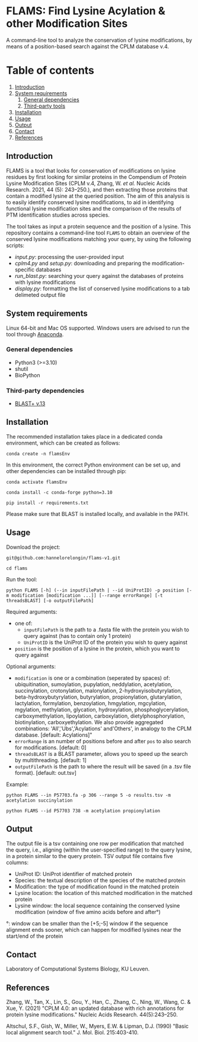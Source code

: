 # FLAMS: Find Lysine Acylation & other Modification Sites

A command-line tool to analyze the conservation of lysine modifications, by means of a position-based search against the CPLM database v.4.

# Table of contents

1.  [Introduction](#introduction)
2.  [System requirements](#system-requirements)
    1.  [General dependencies](#general-dependencies)
    2.  [Third-party tools](#third-party-tools)
3.  [Installation](#installation)
4.  [Usage](#usage)
5.  [Output](#output)
6.  [Contact](#contact)
7.  [References](#references)

## Introduction

FLAMS is a tool that looks for conservation of modifications on lysine residues by first looking for similar proteins in the Compendium of Protein Lysine Modification Sites (CPLM v.4, Zhang, W. *et al.* Nucleic Acids Research. 2021, 44 (5): 243–250.), and then extracting those proteins that contain a modified lysine at the queried position. The aim of this analysis is to easily identify conserved lysine modifications, to aid in identifying functional lysine modification sites and the comparison of the results of PTM identification studies across species.

The tool takes as input a protein sequence and the position of a lysine. This repository contains a command-line tool `FLAMS` to obtain an overview of the conserved lysine modifications matching your query, by using the following scripts:

* *input.py*: processing the user-provided input
* *cplm4.py* and *setup.py*: downloading and preparing the modification-specific databases
* *run_blast.py*: searching your query against the databases of proteins with lysine modifications
* *display.py*: formatting the list of conserved lysine modifications to a tab delimeted output file

## System requirements

Linux 64-bit and Mac OS supported. Windows users are advised to run the tool through [Anaconda](https://www.anaconda.com/products/distribution).

### General dependencies

* Python3 (>=3.10)
* shutil
* BioPython

### Third-party dependencies

* [BLAST+ v.13](https://ftp.ncbi.nlm.nih.gov/blast/executables/blast+/LATEST/)

## Installation

The recommended installation takes place in a dedicated conda environment,
which can be created as follows:

`conda create -n flamsEnv`

In this environment, the correct Python environment can be set up,
and other dependencies can be installed through pip:

`conda activate flamsEnv`

`conda install -c conda-forge python=3.10`

`pip install -r requirements.txt`

Please make sure that BLAST is installed locally, and available in the PATH.

## Usage

Download the project:

`git@github.com:hannelorelongin/flams-v1.git`

`cd flams`

Run the tool:

`python FLAMS [-h] (--in inputFilePath | --id UniProtID) -p position [-m modification [modification ...]] [--range errorRange] [-t threadsBLAST] [-o outputFilePath] `

Required arguments:
* one of:
  * `inputFilePath` is the path to a .fasta file with the protein you wish to query against (has to contain only 1 protein)
  * `UniProtID` is the UniProt ID of the protein you wish to query against
* `position` is the position of a lysine in the protein, which you want to query against

Optional arguments:
* `modification` is one or a combination (seperated by spaces) of: ubiquitination, sumoylation, pupylation, neddylation, acetylation, succinylation, crotonylation, malonylation, 2-hydroxyisobutyrylation, beta-hydroxybutyrylation, butyrylation, propionylation, glutarylation, lactylation,  formylation, benzoylation, hmgylation, mgcylation, mgylation, methylation, glycation, hydroxylation, phosphoglycerylation, carboxymethylation, lipoylation, carboxylation, dietylphosphorylation, biotinylation, carboxyethylation. We also provide aggregated combinations: 'All','Ubs','Acylations' and'Others', in analogy to the CPLM database. [default: Acylations]"
* `errorRange` is an number of positions before and after `pos` to also search for modifications. [default: 0]
* `threadsBLAST` is a BLAST parameter, allows you to speed up the search by multithreading. [default: 1]
* `outputFilePath` is the path to where the result will be saved (in a .tsv file format). [default: out.tsv]

Example:

`python FLAMS --in P57703.fa -p 306 --range 5 -o results.tsv -m acetylation succinylation`

`python FLAMS --id P57703 738 -m acetylation propionylation`

## Output

The output file is a tsv containing one row per modification that matched the query, i.e., aligning (within the user-specified range) to the query lysine, in a protein similar to the query protein. TSV output file contains five columns:
* UniProt ID: UniProt identifier of matched protein
* Species: the textual description of the species of the matched protein
* Modification: the type of modification found in the matched protein
* Lysine location: the location of this matched modification in the matched protein
* Lysine window: the local sequence containing the conserved lysine modification (window of five amino acids before and after°)

°: window can be smaller than the [+5;-5] window if the sequence alignment ends sooner, which can happen for modified lysines near the start/end of the protein

## Contact

Laboratory of Computational Systems Biology, KU Leuven.

## References

Zhang, W., Tan, X., Lin, S., Gou, Y., Han, C., Zhang, C., Ning, W., Wang, C. & Xue, Y. (2021) "CPLM 4.0: an updated database with rich annotations for protein lysine modifications." Nucleic Acids Research. 44(5):243–250.

Altschul, S.F., Gish, W., Miller, W., Myers, E.W. & Lipman, D.J. (1990) "Basic local alignment search tool." J. Mol. Biol. 215:403-410.
